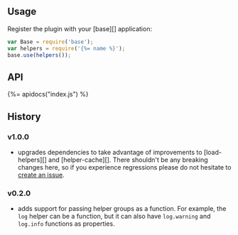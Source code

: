 ## Usage

Register the plugin with your [base][] application:

```js
var Base = require('base');
var helpers = require('{%= name %}');
base.use(helpers());
```

## API
{%= apidocs("index.js") %}

## History

### v1.0.0

- upgrades dependencies to take advantage of improvements to [load-helpers][] and [helper-cache][]. There shouldn't be any breaking changes here, so if you experience regressions please do not hesitate to [create an issue](../../new).

### v0.2.0

- adds support for passing helper groups as a function. For example, the `log` helper can be a function, but it can also have `log.warning` and `log.info` functions as properties.
